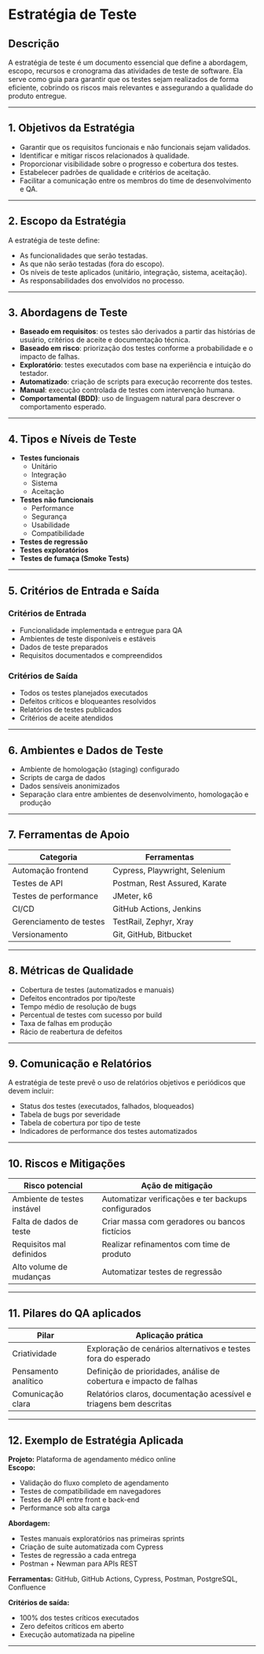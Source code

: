 # Estratégia de Teste

## Descrição

A estratégia de teste é um documento essencial que define a abordagem, escopo, recursos e cronograma das atividades de teste de software. Ela serve como guia para garantir que os testes sejam realizados de forma eficiente, cobrindo os riscos mais relevantes e assegurando a qualidade do produto entregue.

---

## 1. Objetivos da Estratégia

- Garantir que os requisitos funcionais e não funcionais sejam validados.
- Identificar e mitigar riscos relacionados à qualidade.
- Proporcionar visibilidade sobre o progresso e cobertura dos testes.
- Estabelecer padrões de qualidade e critérios de aceitação.
- Facilitar a comunicação entre os membros do time de desenvolvimento e QA.

---

## 2. Escopo da Estratégia

A estratégia de teste define:

- As funcionalidades que serão testadas.
- As que não serão testadas (fora do escopo).
- Os níveis de teste aplicados (unitário, integração, sistema, aceitação).
- As responsabilidades dos envolvidos no processo.

---

## 3. Abordagens de Teste

- **Baseado em requisitos**: os testes são derivados a partir das histórias de usuário, critérios de aceite e documentação técnica.
- **Baseado em risco**: priorização dos testes conforme a probabilidade e o impacto de falhas.
- **Exploratório**: testes executados com base na experiência e intuição do testador.
- **Automatizado**: criação de scripts para execução recorrente dos testes.
- **Manual**: execução controlada de testes com intervenção humana.
- **Comportamental (BDD)**: uso de linguagem natural para descrever o comportamento esperado.

---

## 4. Tipos e Níveis de Teste

- **Testes funcionais**
  - Unitário
  - Integração
  - Sistema
  - Aceitação
- **Testes não funcionais**
  - Performance
  - Segurança
  - Usabilidade
  - Compatibilidade
- **Testes de regressão**
- **Testes exploratórios**
- **Testes de fumaça (Smoke Tests)**

---

## 5. Critérios de Entrada e Saída

### Critérios de Entrada

- Funcionalidade implementada e entregue para QA
- Ambientes de teste disponíveis e estáveis
- Dados de teste preparados
- Requisitos documentados e compreendidos

### Critérios de Saída

- Todos os testes planejados executados
- Defeitos críticos e bloqueantes resolvidos
- Relatórios de testes publicados
- Critérios de aceite atendidos

---

## 6. Ambientes e Dados de Teste

- Ambiente de homologação (staging) configurado
- Scripts de carga de dados
- Dados sensíveis anonimizados
- Separação clara entre ambientes de desenvolvimento, homologação e produção

---

## 7. Ferramentas de Apoio

| Categoria              | Ferramentas                                |
|------------------------|--------------------------------------------|
| Automação frontend     | Cypress, Playwright, Selenium              |
| Testes de API          | Postman, Rest Assured, Karate              |
| Testes de performance  | JMeter, k6                                 |
| CI/CD                  | GitHub Actions, Jenkins                    |
| Gerenciamento de testes| TestRail, Zephyr, Xray                     |
| Versionamento          | Git, GitHub, Bitbucket                     |

---

## 8. Métricas de Qualidade

- Cobertura de testes (automatizados e manuais)
- Defeitos encontrados por tipo/teste
- Tempo médio de resolução de bugs
- Percentual de testes com sucesso por build
- Taxa de falhas em produção
- Rácio de reabertura de defeitos

---

## 9. Comunicação e Relatórios

A estratégia de teste prevê o uso de relatórios objetivos e periódicos que devem incluir:

- Status dos testes (executados, falhados, bloqueados)
- Tabela de bugs por severidade
- Tabela de cobertura por tipo de teste
- Indicadores de performance dos testes automatizados

---

## 10. Riscos e Mitigações

| Risco potencial                       | Ação de mitigação                                   |
|--------------------------------------|-----------------------------------------------------|
| Ambiente de testes instável          | Automatizar verificações e ter backups configurados |
| Falta de dados de teste              | Criar massa com geradores ou bancos fictícios       |
| Requisitos mal definidos             | Realizar refinamentos com time de produto           |
| Alto volume de mudanças              | Automatizar testes de regressão                     |

---

## 11. Pilares do QA aplicados

| Pilar               | Aplicação prática                                                   |
|---------------------|---------------------------------------------------------------------|
| Criatividade        | Exploração de cenários alternativos e testes fora do esperado       |
| Pensamento analítico| Definição de prioridades, análise de cobertura e impacto de falhas  |
| Comunicação clara   | Relatórios claros, documentação acessível e triagens bem descritas  |

---

## 12. Exemplo de Estratégia Aplicada

**Projeto:** Plataforma de agendamento médico online  
**Escopo:**  
- Validação do fluxo completo de agendamento  
- Testes de compatibilidade em navegadores  
- Testes de API entre front e back-end  
- Performance sob alta carga

**Abordagem:**  
- Testes manuais exploratórios nas primeiras sprints  
- Criação de suíte automatizada com Cypress  
- Testes de regressão a cada entrega  
- Postman + Newman para APIs REST

**Ferramentas:** GitHub, GitHub Actions, Cypress, Postman, PostgreSQL, Confluence

**Critérios de saída:**  
- 100% dos testes críticos executados  
- Zero defeitos críticos em aberto  
- Execução automatizada na pipeline

---


